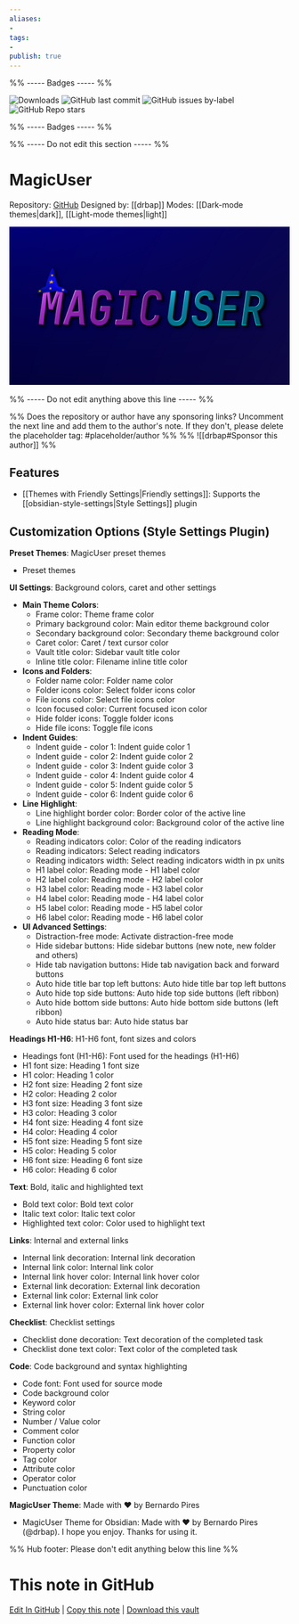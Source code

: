 ```yaml
---
aliases:
- 
tags: 
- 
publish: true
---
```


%% ----- Badges ----- %%

![Downloads](https://img.shields.io/badge/downloads-10915-573E7A?style=for-the-badge&logo=)
![GitHub last commit](https://img.shields.io/github/last-commit/drbap/magicuser-theme-for-obsidian?color=573E7A&label=last%20update&logo=github&style=for-the-badge)
![GitHub issues by-label](https://img.shields.io/github/issues/drbap/magicuser-theme-for-obsidian/help%20wanted?color=573E7A&logo=github&style=for-the-badge) 
![GitHub Repo stars](https://img.shields.io/github/stars/drbap/magicuser-theme-for-obsidian?color=573E7A&logo=github&style=for-the-badge)

%% ----- Badges ----- %%

%% ----- Do not edit this section ----- %%

# MagicUser

Repository: [GitHub](https://github.com/drbap/magicuser-theme-for-obsidian)
Designed by: [[drbap]]
Modes: [[Dark-mode themes|dark]], [[Light-mode themes|light]]



![screenshot](https://github.com/drbap/magicuser-theme-for-obsidian/raw/HEAD/screenshot.png)

%% ----- Do not edit anything above this line ----- %% 

%% Does the repository or author have any sponsoring links? Uncomment the next line and add them to the author's note. If they don't, please delete the placeholder tag: #placeholder/author %%
%% ![[drbap#Sponsor this author]] %%


## Features

- [[Themes with Friendly Settings|Friendly settings]]: Supports the [[obsidian-style-settings|Style Settings]] plugin

## Customization Options (Style Settings Plugin) 

**Preset Themes**: MagicUser preset themes
- Preset themes

**UI Settings**: Background colors, caret and other settings
- **Main Theme Colors**: 
    - Frame color: Theme frame color
    - Primary background color: Main editor theme background color
    - Secondary background color: Secondary theme background color
    - Caret color: Caret / text cursor color
    - Vault title color: Sidebar vault title color
    - Inline title color: Filename inline title color
- **Icons and Folders**: 
    - Folder name color: Folder name color
    - Folder icons color: Select folder icons color
    - File icons color: Select file icons color
    - Icon focused color: Current focused icon color
    - Hide folder icons: Toggle folder icons
    - Hide file icons: Toggle file icons
- **Indent Guides**: 
    - Indent guide - color 1: Indent guide color 1
    - Indent guide - color 2: Indent guide color 2
    - Indent guide - color 3: Indent guide color 3
    - Indent guide - color 4: Indent guide color 4
    - Indent guide - color 5: Indent guide color 5
    - Indent guide - color 6: Indent guide color 6
- **Line Highlight**: 
    - Line highlight border color: Border color of the active line
    - Line highlight background color: Background color of the active line
- **Reading Mode**: 
    - Reading indicators color: Color of the reading indicators
    - Reading indicators: Select reading indicators
    - Reading indicators width: Select reading indicators width in px units
    - H1 label color: Reading mode - H1 label color
    - H2 label color: Reading mode - H2 label color
    - H3 label color: Reading mode - H3 label color
    - H4 label color: Reading mode - H4 label color
    - H5 label color: Reading mode - H5 label color
    - H6 label color: Reading mode - H6 label color
- **UI Advanced Settings**: 
    - Distraction-free mode: Activate distraction-free mode
    - Hide sidebar buttons: Hide sidebar buttons (new note, new folder and others)
    - Hide tab navigation buttons: Hide tab navigation back and forward buttons
    - Auto hide title bar top left buttons: Auto hide title bar top left buttons
    - Auto hide top side buttons: Auto hide top side buttons (left ribbon)
    - Auto hide bottom side buttons: Auto hide bottom side buttons (left ribbon)
    - Auto hide status bar: Auto hide status bar

**Headings H1-H6**: H1-H6 font, font sizes and colors
- Headings font (H1-H6): Font used for the headings (H1-H6)
- H1 font size: Heading 1 font size
- H1 color: Heading 1 color
- H2 font size: Heading 2 font size
- H2 color: Heading 2 color
- H3 font size: Heading 3 font size
- H3 color: Heading 3 color
- H4 font size: Heading 4 font size
- H4 color: Heading 4 color
- H5 font size: Heading 5 font size
- H5 color: Heading 5 color
- H6 font size: Heading 6 font size
- H6 color: Heading 6 color

**Text**: Bold, italic and highlighted text
- Bold text color: Bold text color
- Italic text color: Italic text color
- Highlighted text color: Color used to highlight text

**Links**: Internal and external links
- Internal link decoration: Internal link decoration
- Internal link color: Internal link color
- Internal link hover color: Internal link hover color
- External link decoration: External link decoration
- External link color: External link color
- External link hover color: External link hover color

**Checklist**: Checklist settings
- Checklist done decoration: Text decoration of the completed task
- Checklist done text color: Text color of the completed task

**Code**: Code background and syntax highlighting
- Code font: Font used for source mode
- Code background color
- Keyword color
- String color
- Number / Value color
- Comment color
- Function color
- Property color
- Tag color
- Attribute color
- Operator color
- Punctuation color

**MagicUser Theme**: Made with ♥ by Bernardo Pires
- MagicUser Theme for Obsidian: Made with ♥ by Bernardo Pires (@drbap). I hope you enjoy. Thanks for using it.


%% Hub footer: Please don't edit anything below this line %%

# This note in GitHub

<span class="git-footer">[Edit In GitHub](https://github.dev/obsidian-community/obsidian-hub/blob/main/02%20-%20Community%20Expansions/02.05%20All%20Community%20Expansions/Themes/MagicUser.md "git-hub-edit-note") | [Copy this note](https://raw.githubusercontent.com/obsidian-community/obsidian-hub/main/02%20-%20Community%20Expansions/02.05%20All%20Community%20Expansions/Themes/MagicUser.md "git-hub-copy-note") | [Download this vault](https://github.com/obsidian-community/obsidian-hub/archive/refs/heads/main.zip "git-hub-download-vault") </span>

